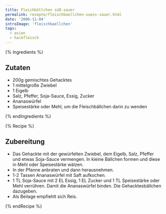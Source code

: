 ```yaml
---
title: Fleichbällchen süß-sauer
permalink: rezepte/fleischbaellchen-suess-sauer.html
date: '2006-11-04'
introImage: 'fleischbaellchen'
tags:
  - asien
  - hackfleisch
---
```


{% Ingredients %}

## Zutaten

- 200g gemischtes Gehacktes
- 1 mittelgroße Zwiebel
- 1 Eigelb
- Salz, Pfeffer, Soja-Sauce, Essig, Zucker
- Ananaswürfel
- Speisestärke oder Mehl, um die Fleischbällchen darin zu wenden

{% endIngredients %}

{% Recipe %}

## Zubereitung

- Das Gehackte mit der gewürfelten Zwiebel, dem Eigelb, Salz, Pfeffer und etwas Soja-Sauce vermengen. In kleine Bällchen formen und diese in Mehl oder Speisestärke wälzen.
- In der Pfanne anbraten und dann herausnehmen.
- 1-2 Tassen Ananaswürfel mit Saft aufkochen.
- 1 TL Soja-Sauce mit 2 EL Essig, 1 EL Zucker und 1 TL Speisestärke oder Mehl verrühren. Damit die Ananaswürfel binden. Die Gehacktesbällchen dazugeben.
- Als Beilage empfiehlt sich Reis.

{% endRecipe %}
